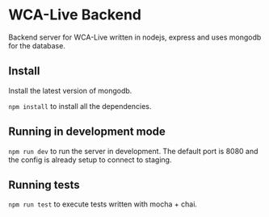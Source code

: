 # WCA-Live Backend

Backend server for WCA-Live written in nodejs, express and uses mongodb for the database.

## Install

Install the latest version of mongodb.

`npm install` to install all the dependencies.

## Running in development mode 

`npm run dev` to run the server in development. The default port is 8080 and the config is already setup to connect to staging.

## Running tests

`npm run test` to execute tests written with mocha + chai.
